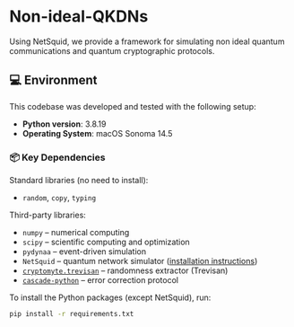 # Non-ideal-QKDNs
Using NetSquid, we provide a framework for simulating non ideal quantum communications and quantum cryptographic protocols.

## 💻 Environment

This codebase was developed and tested with the following setup:

- **Python version**: 3.8.19
- **Operating System**: macOS Sonoma 14.5

### 📦 Key Dependencies

Standard libraries (no need to install):
- `random`, `copy`, `typing`

Third-party libraries:
- `numpy` – numerical computing
- `scipy` – scientific computing and optimization
- `pydynaa` – event-driven simulation
- `NetSquid` – quantum network simulator ([installation instructions](https://www.netsquid.org/))
- [`cryptomyte.trevisan`](https://github.com/CQCL/cryptomite) – randomness extractor (Trevisan)
- [`cascade-python`](https://github.com/brunorijsman/cascade-python) – error correction protocol

To install the Python packages (except NetSquid), run:

```bash
pip install -r requirements.txt
